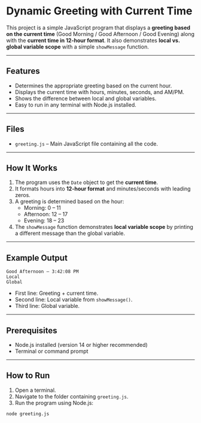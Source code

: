 # Dynamic Greeting with Current Time

This project is a simple JavaScript program that displays a **greeting based on the current time** (Good Morning / Good Afternoon / Good Evening) along with the **current time in 12-hour format**. It also demonstrates **local vs. global variable scope** with a simple `showMessage` function.

---

## Features

- Determines the appropriate greeting based on the current hour.
- Displays the current time with hours, minutes, seconds, and AM/PM.
- Shows the difference between local and global variables.
- Easy to run in any terminal with Node.js installed.

---

## Files

- `greeting.js` – Main JavaScript file containing all the code.

---

## How It Works

1. The program uses the `Date` object to get the **current time**.
2. It formats hours into **12-hour format** and minutes/seconds with leading zeros.
3. A greeting is determined based on the hour:
   - Morning: 0 – 11
   - Afternoon: 12 – 17
   - Evening: 18 – 23
4. The `showMessage` function demonstrates **local variable scope** by printing a different message than the global variable.

---

## Example Output

```
Good Afternoon — 3:42:08 PM
Local
Global
```


- First line: Greeting + current time.
- Second line: Local variable from `showMessage()`.
- Third line: Global variable.

---

## Prerequisites

- Node.js installed (version 14 or higher recommended)
- Terminal or command prompt

---

## How to Run

1. Open a terminal.
2. Navigate to the folder containing `greeting.js`.
3. Run the program using Node.js:

```bash
node greeting.js
